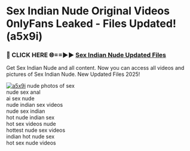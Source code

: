 # Sex Indian Nude Original Videos 0nlyFans Leaked - Files Updated! (a5x9i)

<h3>🔴 CLICK HERE 🌐==►► <a href="https://tinyurl.com/5h6xmrr3" rel="nofollow">Sex Indian Nude Updated Files</a></h3>

Get Sex Indian Nude and all content. Now you can access all videos and pictures of Sex Indian Nude. New Updated Files 2025!

[![a5x9i](https://i.imgur.com/KVD873Z.gif)](https://tinyurl.com/5h6xmrr3)
nude photos of sex<br>
nude sex anal<br>
ai sex nude<br>
nude indian sex videos<br>
nude sex indian<br>
hot nude indian sex<br>
hot sex videos nude<br>
hottest nude sex videos<br>
indian hot nude sex<br>
hot sex nude videos